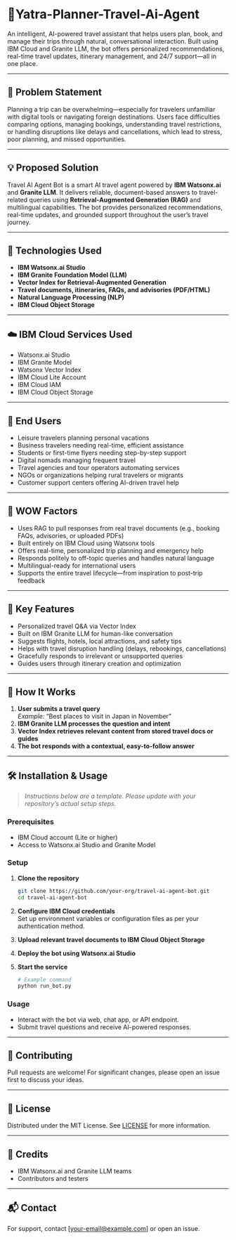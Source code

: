 # 💬Yatra-Planner-Travel-Ai-Agent
An intelligent, AI-powered travel assistant that helps users plan, book, and manage their trips through natural, conversational interaction. Built using IBM Cloud and Granite LLM, the bot offers personalized recommendations, real-time travel updates, itinerary management, and 24/7 support—all in one place.

---

## 🧩 Problem Statement

Planning a trip can be overwhelming—especially for travelers unfamiliar with digital tools or navigating foreign destinations. Users face difficulties comparing options, managing bookings, understanding travel restrictions, or handling disruptions like delays and cancellations, which lead to stress, poor planning, and missed opportunities.

---

## 💡 Proposed Solution

Travel AI Agent Bot is a smart AI travel agent powered by **IBM Watsonx.ai** and **Granite LLM**. It delivers reliable, document-based answers to travel-related queries using **Retrieval-Augmented Generation (RAG)** and multilingual capabilities. The bot provides personalized recommendations, real-time updates, and grounded support throughout the user’s travel journey.

---

## 🧠 Technologies Used

- **IBM Watsonx.ai Studio**
- **IBM Granite Foundation Model (LLM)**
- **Vector Index for Retrieval-Augmented Generation**
- **Travel documents, itineraries, FAQs, and advisories (PDF/HTML)**
- **Natural Language Processing (NLP)**
- **IBM Cloud Object Storage**

---

## ☁️ IBM Cloud Services Used

- Watsonx.ai Studio
- IBM Granite Model
- Watsonx Vector Index
- IBM Cloud Lite Account
- IBM Cloud IAM
- IBM Cloud Object Storage

---

## 👥 End Users

- Leisure travelers planning personal vacations
- Business travelers needing real-time, efficient assistance
- Students or first-time flyers needing step-by-step support
- Digital nomads managing frequent travel
- Travel agencies and tour operators automating services
- NGOs or organizations helping rural travelers or migrants
- Customer support centers offering AI-driven travel help

---

## 🌟 WOW Factors

- Uses RAG to pull responses from real travel documents (e.g., booking FAQs, advisories, or uploaded PDFs)
- Built entirely on IBM Cloud using Watsonx tools
- Offers real-time, personalized trip planning and emergency help
- Responds politely to off-topic queries and handles natural language
- Multilingual-ready for international users
- Supports the entire travel lifecycle—from inspiration to post-trip feedback

---

## 🧪 Key Features

- Personalized travel Q&A via Vector Index
- Built on IBM Granite LLM for human-like conversation
- Suggests flights, hotels, local attractions, and safety tips
- Helps with travel disruption handling (delays, rebookings, cancellations)
- Gracefully responds to irrelevant or unsupported queries
- Guides users through itinerary creation and optimization

---

## 🚀 How It Works

1. **User submits a travel query**  
   _Example:_ “Best places to visit in Japan in November”
2. **IBM Granite LLM processes the question and intent**
3. **Vector Index retrieves relevant content from stored travel docs or guides**
4. **The bot responds with a contextual, easy-to-follow answer**

---

## 🛠️ Installation & Usage

> _Instructions below are a template. Please update with your repository’s actual setup steps._

### Prerequisites
- IBM Cloud account (Lite or higher)
- Access to Watsonx.ai Studio and Granite Model

### Setup

1. **Clone the repository**
   ```bash
   git clone https://github.com/your-org/travel-ai-agent-bot.git
   cd travel-ai-agent-bot
   ```

2. **Configure IBM Cloud credentials**  
   Set up environment variables or configuration files as per your authentication method.

3. **Upload relevant travel documents to IBM Cloud Object Storage**

4. **Deploy the bot using Watsonx.ai Studio**

5. **Start the service**
   ```bash
   # Example command
   python run_bot.py
   ```

### Usage

- Interact with the bot via web, chat app, or API endpoint.
- Submit travel questions and receive AI-powered responses.

---

## 🤝 Contributing

Pull requests are welcome! For significant changes, please open an issue first to discuss your ideas.

---

## 📜 License

Distributed under the MIT License. See [LICENSE](LICENSE) for more information.

---

## 🙏 Credits

- IBM Watsonx.ai and Granite LLM teams
- Contributors and testers

---

## 📬 Contact

For support, contact [your-email@example.com] or open an issue.

